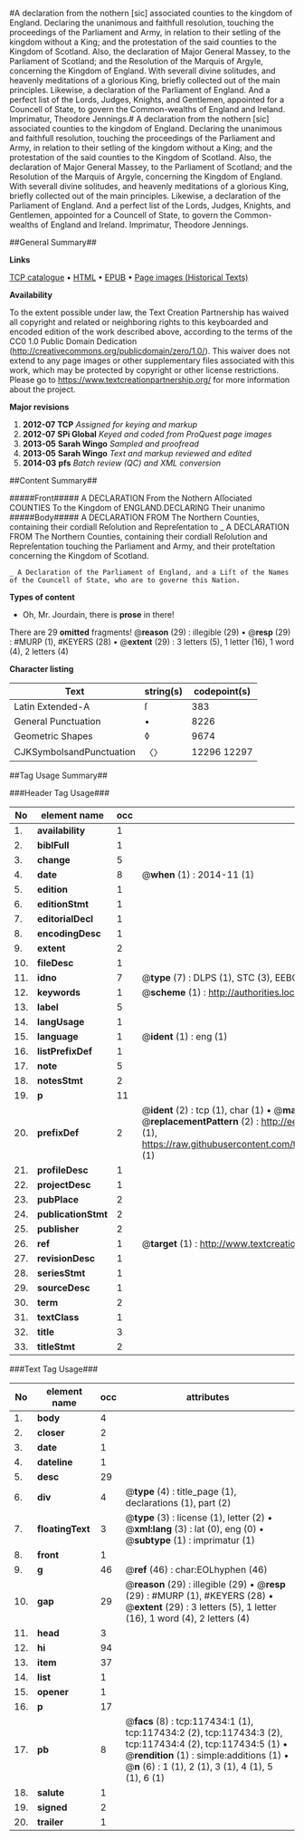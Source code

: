 #A declaration from the nothern [sic] associated counties to the kingdom of England. Declaring the unanimous and faithfull resolution, touching the proceedings of the Parliament and Army, in relation to their setling of the kingdom without a King; and the protestation of the said counties to the Kingdom of Scotland. Also, the declaration of Major General Massey, to the Parliament of Scotland; and the Resolution of the Marquis of Argyle, concerning the Kingdom of England. With severall divine solitudes, and heavenly meditations of a glorious King, briefly collected out of the main principles. Likewise, a declaration of the Parliament of England. And a perfect list of the Lords, Judges, Knights, and Gentlemen, appointed for a Councell of State, to govern the Common-wealths of England and Ireland. Imprimatur, Theodore Jennings.#
A declaration from the nothern [sic] associated counties to the kingdom of England. Declaring the unanimous and faithfull resolution, touching the proceedings of the Parliament and Army, in relation to their setling of the kingdom without a King; and the protestation of the said counties to the Kingdom of Scotland. Also, the declaration of Major General Massey, to the Parliament of Scotland; and the Resolution of the Marquis of Argyle, concerning the Kingdom of England. With severall divine solitudes, and heavenly meditations of a glorious King, briefly collected out of the main principles. Likewise, a declaration of the Parliament of England. And a perfect list of the Lords, Judges, Knights, and Gentlemen, appointed for a Councell of State, to govern the Common-wealths of England and Ireland. Imprimatur, Theodore Jennings.

##General Summary##

**Links**

[TCP catalogue](http://www.ota.ox.ac.uk/tcp/)  • 
[HTML](http://tei.it.ox.ac.uk/tcp/Texts-HTML/free/A82/A82089.html)  • 
[EPUB](http://tei.it.ox.ac.uk/tcp/Texts-EPUB/free/A82/A82089.epub) • 
[Page images (Historical Texts)](https://historicaltexts.jisc.ac.uk/eebo-99865197e)

**Availability**

To the extent possible under law, the Text Creation Partnership has waived all copyright and related or neighboring rights to this keyboarded and encoded edition of the work described above, according to the terms of the CC0 1.0 Public Domain Dedication (http://creativecommons.org/publicdomain/zero/1.0/). This waiver does not extend to any page images or other supplementary files associated with this work, which may be protected by copyright or other license restrictions. Please go to https://www.textcreationpartnership.org/ for more information about the project.

**Major revisions**

1. __2012-07__ __TCP__ *Assigned for keying and markup*
1. __2012-07__ __SPi Global__ *Keyed and coded from ProQuest page images*
1. __2013-05__ __Sarah Wingo__ *Sampled and proofread*
1. __2013-05__ __Sarah Wingo__ *Text and markup reviewed and edited*
1. __2014-03__ __pfs__ *Batch review (QC) and XML conversion*

##Content Summary##

#####Front#####
A DECLARATION From the Nothern Aſſociated COUNTIES To the Kingdom of ENGLAND.DECLARING Their unanimo
#####Body#####
A DECLARATION FROM The Northern Counties, containing their cordiall Reſolution and Repreſentation to
    _ A DECLARATION FROM The Northern Counties, containing their cordiall Reſolution and Repreſentation touching the Parliament and Army, and their proteſtation concerning the Kingdom of Scotland.

    _ A Declaration of the Parliament of England, and a Liſt of the Names of the Councell of State, who are to governe this Nation.

**Types of content**

  * Oh, Mr. Jourdain, there is **prose** in there!

There are 29 **omitted** fragments! 
 @__reason__ (29) : illegible (29)  •  @__resp__ (29) : #MURP (1), #KEYERS (28)  •  @__extent__ (29) : 3 letters (5), 1 letter (16), 1 word (4), 2 letters (4)

**Character listing**


|Text|string(s)|codepoint(s)|
|---|---|---|
|Latin Extended-A|ſ|383|
|General Punctuation|•|8226|
|Geometric Shapes|◊|9674|
|CJKSymbolsandPunctuation|〈〉|12296 12297|

##Tag Usage Summary##

###Header Tag Usage###

|No|element name|occ|attributes|
|---|---|---|---|
|1.|__availability__|1||
|2.|__biblFull__|1||
|3.|__change__|5||
|4.|__date__|8| @__when__ (1) : 2014-11 (1)|
|5.|__edition__|1||
|6.|__editionStmt__|1||
|7.|__editorialDecl__|1||
|8.|__encodingDesc__|1||
|9.|__extent__|2||
|10.|__fileDesc__|1||
|11.|__idno__|7| @__type__ (7) : DLPS (1), STC (3), EEBO-CITATION (1), PROQUEST (1), VID (1)|
|12.|__keywords__|1| @__scheme__ (1) : http://authorities.loc.gov/ (1)|
|13.|__label__|5||
|14.|__langUsage__|1||
|15.|__language__|1| @__ident__ (1) : eng (1)|
|16.|__listPrefixDef__|1||
|17.|__note__|5||
|18.|__notesStmt__|2||
|19.|__p__|11||
|20.|__prefixDef__|2| @__ident__ (2) : tcp (1), char (1)  •  @__matchPattern__ (2) : ([0-9\-]+):([0-9IVX]+) (1), (.+) (1)  •  @__replacementPattern__ (2) : http://eebo.chadwyck.com/downloadtiff?vid=$1&page=$2 (1), https://raw.githubusercontent.com/textcreationpartnership/Texts/master/tcpchars.xml#$1 (1)|
|21.|__profileDesc__|1||
|22.|__projectDesc__|1||
|23.|__pubPlace__|2||
|24.|__publicationStmt__|2||
|25.|__publisher__|2||
|26.|__ref__|1| @__target__ (1) : http://www.textcreationpartnership.org/docs/. (1)|
|27.|__revisionDesc__|1||
|28.|__seriesStmt__|1||
|29.|__sourceDesc__|1||
|30.|__term__|2||
|31.|__textClass__|1||
|32.|__title__|3||
|33.|__titleStmt__|2||


###Text Tag Usage###

|No|element name|occ|attributes|
|---|---|---|---|
|1.|__body__|4||
|2.|__closer__|2||
|3.|__date__|1||
|4.|__dateline__|1||
|5.|__desc__|29||
|6.|__div__|4| @__type__ (4) : title_page (1), declarations (1), part (2)|
|7.|__floatingText__|3| @__type__ (3) : license (1), letter (2)  •  @__xml:lang__ (3) : lat (0), eng (0)  •  @__subtype__ (1) : imprimatur (1)|
|8.|__front__|1||
|9.|__g__|46| @__ref__ (46) : char:EOLhyphen (46)|
|10.|__gap__|29| @__reason__ (29) : illegible (29)  •  @__resp__ (29) : #MURP (1), #KEYERS (28)  •  @__extent__ (29) : 3 letters (5), 1 letter (16), 1 word (4), 2 letters (4)|
|11.|__head__|3||
|12.|__hi__|94||
|13.|__item__|37||
|14.|__list__|1||
|15.|__opener__|1||
|16.|__p__|17||
|17.|__pb__|8| @__facs__ (8) : tcp:117434:1 (1), tcp:117434:2 (2), tcp:117434:3 (2), tcp:117434:4 (2), tcp:117434:5 (1)  •  @__rendition__ (1) : simple:additions (1)  •  @__n__ (6) : 1 (1), 2 (1), 3 (1), 4 (1), 5 (1), 6 (1)|
|18.|__salute__|1||
|19.|__signed__|2||
|20.|__trailer__|1||
